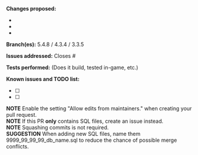 ﻿[//]: # (*********************************)
[//]: # (** DO NOT DELETE THIS TEMPLATE **)
[//]: # (*********************************)

**Changes proposed:**

-  
-  
-  

**Branch(es):** 5.4.8 / 4.3.4 / 3.3.5

**Issues addressed:** Closes #

**Tests performed:** (Does it build, tested in-game, etc.)

**Known issues and TODO list:**

- [ ] 
- [ ] 

**NOTE** Enable the setting "Allow edits from maintainers." when creating your pull request.  
**NOTE** If this PR __only__ contains SQL files, create an issue instead.  
**NOTE** Squashing commits is not required.  
**SUGGESTION** When adding new SQL files, name them 9999_99_99_99_db_name.sql to reduce the chance of possible merge conflicts.
